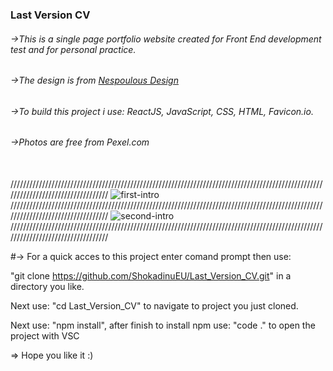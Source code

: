 
### Last Version CV

###### ->This is a single page portfolio website created for Front End development test and for personal practice.<br>

###### ->The design is from <a href="https://www.nespoulous-design.com/">Nespoulous Design</a><br>

###### ->To build this project i use: ReactJS, JavaScript, CSS, HTML, Favicon.io.<br>

###### ->Photos are free from Pexel.com<br><br>
//////////////////////////////////////////////////////////////////////////////////////////////////////////////////////////////////
![first-intro](https://user-images.githubusercontent.com/35012587/49705122-cc7b2200-fc13-11e8-802f-674684fb3da4.jpg) <br>
//////////////////////////////////////////////////////////////////////////////////////////////////////////////////////////////////
![second-intro](https://user-images.githubusercontent.com/35012587/49705123-cc7b2200-fc13-11e8-835e-5a8dce907f32.jpg) <br>
//////////////////////////////////////////////////////////////////////////////////////////////////////////////////////////////////

#-> For a quick acces to this project enter comand prompt then use:

"git clone https://github.com/ShokadinuEU/Last_Version_CV.git" in a directory you like.

Next use: "cd Last_Version_CV" to navigate to project you just cloned.

Next use: "npm install", after finish to install npm use: "code ." to open the project with VSC

=> Hope you like it :)
